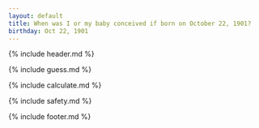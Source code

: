 ```yaml
---
layout: default
title: When was I or my baby conceived if born on October 22, 1901?
birthday: Oct 22, 1901
---
```


{% include header.md %}

{% include guess.md %}

{% include calculate.md %}

{% include safety.md %}

{% include footer.md %}



